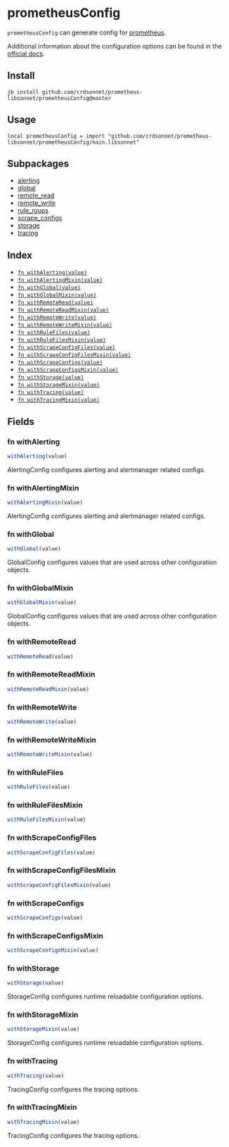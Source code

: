 # prometheusConfig

`prometheusConfig` can generate config for [prometheus](https://github.com/prometheus/prometheus).

Additional information about the configuration options can be found in the
[official docs](https://prometheus.io/docs/prometheus/latest/configuration/configuration/).


## Install

```
jb install github.com/crdsonnet/prometheus-libsonnet/prometheusConfig@master
```

## Usage

```jsonnet
local prometheusConfig = import "github.com/crdsonnet/prometheus-libsonnet/prometheusConfig/main.libsonnet"
```

## Subpackages

* [alerting](prometheusConfig/alerting.md)
* [global](prometheusConfig/global.md)
* [remote_read](prometheusConfig/remote_read.md)
* [remote_write](prometheusConfig/remote_write.md)
* [rule_roups](prometheusConfig/rule_roups.md)
* [scrape_configs](prometheusConfig/scrape_configs.md)
* [storage](prometheusConfig/storage.md)
* [tracing](prometheusConfig/tracing.md)

## Index

* [`fn withAlerting(value)`](#fn-withalerting)
* [`fn withAlertingMixin(value)`](#fn-withalertingmixin)
* [`fn withGlobal(value)`](#fn-withglobal)
* [`fn withGlobalMixin(value)`](#fn-withglobalmixin)
* [`fn withRemoteRead(value)`](#fn-withremoteread)
* [`fn withRemoteReadMixin(value)`](#fn-withremotereadmixin)
* [`fn withRemoteWrite(value)`](#fn-withremotewrite)
* [`fn withRemoteWriteMixin(value)`](#fn-withremotewritemixin)
* [`fn withRuleFiles(value)`](#fn-withrulefiles)
* [`fn withRuleFilesMixin(value)`](#fn-withrulefilesmixin)
* [`fn withScrapeConfigFiles(value)`](#fn-withscrapeconfigfiles)
* [`fn withScrapeConfigFilesMixin(value)`](#fn-withscrapeconfigfilesmixin)
* [`fn withScrapeConfigs(value)`](#fn-withscrapeconfigs)
* [`fn withScrapeConfigsMixin(value)`](#fn-withscrapeconfigsmixin)
* [`fn withStorage(value)`](#fn-withstorage)
* [`fn withStorageMixin(value)`](#fn-withstoragemixin)
* [`fn withTracing(value)`](#fn-withtracing)
* [`fn withTracingMixin(value)`](#fn-withtracingmixin)

## Fields

### fn withAlerting

```ts
withAlerting(value)
```

AlertingConfig configures alerting and alertmanager related configs.

### fn withAlertingMixin

```ts
withAlertingMixin(value)
```

AlertingConfig configures alerting and alertmanager related configs.

### fn withGlobal

```ts
withGlobal(value)
```

GlobalConfig configures values that are used across other configuration objects.

### fn withGlobalMixin

```ts
withGlobalMixin(value)
```

GlobalConfig configures values that are used across other configuration objects.

### fn withRemoteRead

```ts
withRemoteRead(value)
```



### fn withRemoteReadMixin

```ts
withRemoteReadMixin(value)
```



### fn withRemoteWrite

```ts
withRemoteWrite(value)
```



### fn withRemoteWriteMixin

```ts
withRemoteWriteMixin(value)
```



### fn withRuleFiles

```ts
withRuleFiles(value)
```



### fn withRuleFilesMixin

```ts
withRuleFilesMixin(value)
```



### fn withScrapeConfigFiles

```ts
withScrapeConfigFiles(value)
```



### fn withScrapeConfigFilesMixin

```ts
withScrapeConfigFilesMixin(value)
```



### fn withScrapeConfigs

```ts
withScrapeConfigs(value)
```



### fn withScrapeConfigsMixin

```ts
withScrapeConfigsMixin(value)
```



### fn withStorage

```ts
withStorage(value)
```

StorageConfig configures runtime reloadable configuration options.

### fn withStorageMixin

```ts
withStorageMixin(value)
```

StorageConfig configures runtime reloadable configuration options.

### fn withTracing

```ts
withTracing(value)
```

TracingConfig configures the tracing options.

### fn withTracingMixin

```ts
withTracingMixin(value)
```

TracingConfig configures the tracing options.
